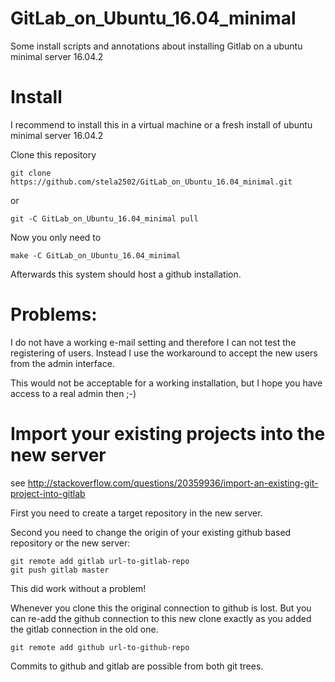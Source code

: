 # GitLab_on_Ubuntu_16.04_minimal
Some install scripts and annotations about installing Gitlab on a ubuntu minimal server 16.04.2

# Install

I recommend to install this in a virtual machine or a fresh install of ubuntu minimal server 16.04.2

Clone this repository

	git clone https://github.com/stela2502/GitLab_on_Ubuntu_16.04_minimal.git

or

	git -C GitLab_on_Ubuntu_16.04_minimal pull

Now you only need to 

	make -C GitLab_on_Ubuntu_16.04_minimal


Afterwards this system should host a github installation. 

# Problems:

I do not have a working e-mail setting and therefore I can not test the registering of users.
Instead I use the workaround to accept the new users from the admin interface.

This would not be acceptable for a working installation, but I hope you have access to a real admin then ;-)

# Import your existing projects into the new server

see http://stackoverflow.com/questions/20359936/import-an-existing-git-project-into-gitlab

First you need to create a target repository in the new server.

Second you need to change the origin of your existing github based repository or the new server:

	git remote add gitlab url-to-gitlab-repo
	git push gitlab master

This did work without a problem!

Whenever you clone this the original connection to github is lost.
But you can re-add the github connection to this new clone exactly as you added the gitlab connection in the old one.

	git remote add github url-to-github-repo

Commits to github and gitlab are possible from both git trees.
